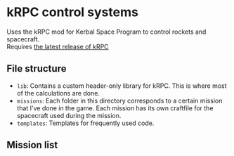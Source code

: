 # kRPC control systems

Uses the kRPC mod for Kerbal Space Program to control rockets and spacecraft.  
Requires [the latest release of kRPC](https://github.com/nullprofile/krpc/releases/tag/0.4.9-1.12.1)

## File structure
- `lib`: Contains a custom header-only library for kRPC. This is where most of the calculations are done.
- `missions`: Each folder in this directory corresponds to a certain mission that I've done in the game. Each mission has its own craftfile for the spacecraft used during the mission.
- `templates`: Templates for frequently used code.

## Mission list
